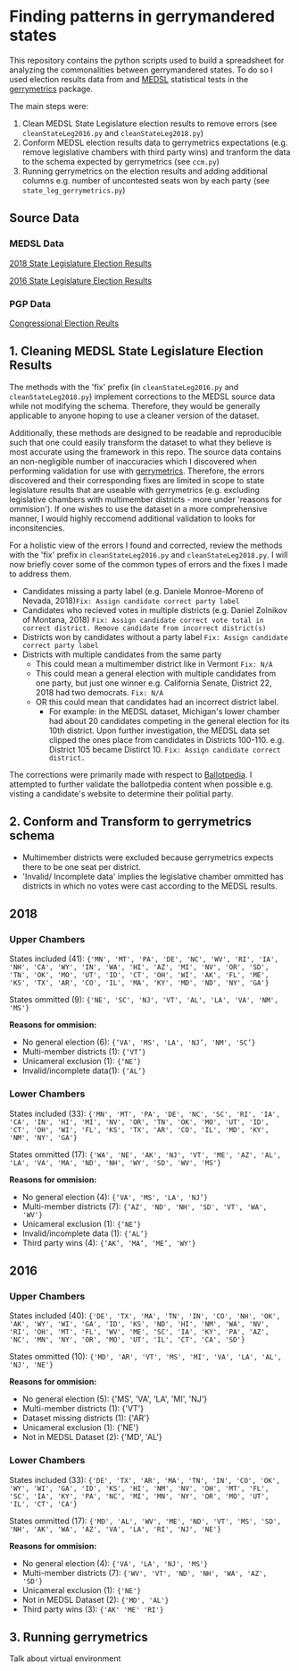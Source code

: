 # Finding patterns in gerrymandered states
This repository contains the python scripts used to build a spreadsheet for analyzing the commonalities between gerrymandered states. To do so I used election results data from 
and [MEDSL](https://electionlab.mit.edu/) statistical tests in the [gerrymetrics](https://github.com/PrincetonUniversity/gerrymandertests) package.

The main steps were:
1. Clean MEDSL State Legislature election results to remove errors (see `cleanStateLeg2016.py` and `cleanStateLeg2018.py`)
2. Conform MEDSL election results data to gerrymetrics expectations (e.g. remove legislative chambers with third party wins) and tranform the data to the schema expected by gerrymetrics (see `ccm.py`)
3. Running gerrymetrics on the election results and adding additional columns e.g. number of uncontested seats won by each party (see `state_leg_gerrymetrics.py`)

## Source Data

### MEDSL Data
[2018 State Legislature Election Results](https://github.com/MEDSL/2018-elections-official/blob/master/state_overall_2018.csv)

[2016 State Legislature Election Results](https://dataverse.harvard.edu/dataset.xhtml?persistentId=doi:10.7910/DVN/XSOFHD)

### PGP Data

[Congressional Election Reults](https://github.com/PrincetonUniversity/gerrymandertests/blob/master/election_data/congressional_election_results_post1948.csv) 

## 1. Cleaning MEDSL State Legislature Election Results

The methods with the 'fix' prefix (in `cleanStateLeg2016.py` and `cleanStateLeg2018.py`) implement corrections to the MEDSL source data while not modifying the schema. Therefore, they would be generally applicable to anyone hoping to use a cleaner version of the dataset. 

Additionally, these methods are designed to be readable and reproducible such that one could easily transform the dataset to what they believe is most accurate using the framework in this repo. The source data contains an non-negligible number of inaccuracies which I discovered when performing validation for use with [gerrymetrics](https://github.com/PrincetonUniversity/gerrymandertests). Therefore, the errors discovered and their corresponding fixes are limited in scope to state legislature results that are useable with gerrymetrics (e.g. excluding legislative chambers with multimember districts - more under 'reasons for ommision'). If one wishes to use the dataset in a more comprehensive manner, I would highly reccomend additional validation to looks for inconsitencies.

For a holistic view of the errors I found and corrected, review the methods with the 'fix' prefix in `cleanStateLeg2016.py` and `cleanStateLeg2018.py`. I will now briefly cover some of the common types of errors and the fixes I made to address them.

* Candidates missing a party label (e.g. Daniele Monroe-Moreno of Nevada, 2018)`Fix: Assign candidate correct party label`
* Candidates who recieved votes in multiple districts (e.g. Daniel Zolnikov of Montana, 2018) `Fix: Assign candidate correct vote total in correct district. Remove candidate from incorrect district(s)`
* Districts won by candidates without a party label `Fix: Assign candidate correct party label`
* Districts with multiple candidates from the same party 
    * This could mean a multimember district like in Vermont `Fix: N/A`
    * This could mean a general election with multiple candidates from one party, but just one winner e.g. California Senate, District 22, 2018 had two democrats. `Fix: N/A`
    * OR this could mean that candidates had an incorrect district label.
        * For example: in the MEDSL dataset, Michigan's lower chamber had about 20 candidates competing in the general election for its 10th district. Upon further investigation, the MEDSL data set clipped the ones place from candidates in Districts 100-110. e.g. District 105 became Distirct 10. `Fix: Assign candidate correct district.`

The corrections were primarily made with respect to [Ballotpedia](https://ballotpedia.org/State_legislative_elections). I attempted to further validate the ballotpedia content when possible e.g. visting a candidate's website to determine their politial party. 

## 2. Conform and Transform to gerrymetrics schema

* Multimember districts were excluded because gerrymetrics expects there to be one seat per district. 
* 'Invalid/ Incomplete data' implies the legislative chamber ommitted has districts in which no votes were cast according to the MEDSL results.

## 2018 

### Upper Chambers
States included (41): `{'MN', 'MT', 'PA', 'DE', 'NC', 'WV', 'RI', 'IA', 'NH', 'CA', 'WY', 'IN', 'WA', 'HI', 'AZ', 'MI', 'NV', 'OR', 'SD', 'TN', 'OK', 'MO', 'UT', 'ID', 'CT', 'OH', 'WI', 'AK', 'FL', 'ME', 'KS', 'TX', 'AR', 'CO', 'IL', 'MA', 'KY', 'MD', 'ND', 'NY', 'GA'}`

States ommitted (9): `{'NE', 'SC', 'NJ', 'VT', 'AL', 'LA', 'VA', 'NM', 'MS'}`

**Reasons for ommision:**
* No general election (6): `{‘VA', 'MS', 'LA', 'NJ’, 'NM', 'SC’}`
* Multi-member districts (1): `{‘VT’}`
* Unicameral exclusion (1): `{‘NE’}`
* Invalid/incomplete data(1): `{‘AL’}`

### Lower Chambers
States included (33): `{'MN', 'MT', 'PA', 'DE', 'NC', 'SC', 'RI', 'IA', 'CA', 'IN', 'HI', 'MI', 'NV', 'OR', 'TN', 'OK', 'MO', 'UT', 'ID', 'CT', 'OH', 'WI', 'FL', 'KS', 'TX', 'AR', 'CO', 'IL', 'MD', 'KY', 'NM', 'NY', 'GA'}`

States ommitted (17): `{'WA', 'NE', 'AK', 'NJ', 'VT', 'ME', 'AZ', 'AL', 'LA', 'VA', 'MA', 'ND', 'NH', 'WY', 'SD', 'WV', 'MS'}`

**Reasons for ommision:**
* No general election (4): `{‘VA', 'MS', 'LA', 'NJ’}`
* Multi-member districts (7): `{‘AZ', 'ND', 'NH', 'SD', 'VT', 'WA', 'WV'}`
* Unicameral exclusion (1): `{‘NE’}`
* Invalid/incomplete data (1): `{‘AL’}`
* Third party wins (4): `{‘AK’, ‘MA’, ‘ME’, 'WY'}`

## 2016

### Upper Chambers
States included (40): `{'DE', 'TX', 'MA', 'TN', 'IN', 'CO', 'NH', 'OK', 'AK', 'WY', 'WI', 'GA', 'ID', 'KS', 'ND', 'HI', 'NM', 'WA', 'NV', 'RI', 'OH', 'MT', 'FL', 'WV', 'ME', 'SC', 'IA', 'KY', 'PA', 'AZ', 'NC', 'MN', 'NY', 'OR', 'MO', 'UT', 'IL', 'CT', 'CA', 'SD'}`

States ommitted (10): `{'MD', 'AR', 'VT', 'MS', 'MI', 'VA', 'LA', 'AL', 'NJ', 'NE'}`

**Reasons for ommision:**
* No general election (5): {'MS', 'VA', 'LA', 'MI', 'NJ'}
* Multi-member districts (1): {'VT'}
* Dataset missing districts (1): {'AR'}
* Unicameral exclusion (1): {'NE'}
* Not in MEDSL Dataset (2): {'MD', 'AL'}

### Lower Chambers
States included (33): `{'DE', 'TX', 'AR', 'MA', 'TN', 'IN', 'CO', 'OK', 'WY', 'WI', 'GA', 'ID', 'KS', 'HI', 'NM', 'NV', 'OH', 'MT', 'FL', 'SC', 'IA', 'KY', 'PA', 'NC', 'MI', 'MN', 'NY', 'OR', 'MO', 'UT', 'IL', 'CT', 'CA'}`

States ommitted (17): `{'MD', 'AL', 'WV', 'ME', 'ND', 'VT', 'MS', 'SD', 'NH', 'AK', 'WA', 'AZ', 'VA', 'LA', 'RI', 'NJ', 'NE'}`

**Reasons for ommision:**
* No general election (4): `{'VA', 'LA', 'NJ', 'MS'}`
* Multi-member districts (7): `{'WV', 'VT', 'ND', 'NH', 'WA', 'AZ', 'SD'}`
* Unicameral exclusion (1): `{'NE'}`
* Not in MEDSL Dataset (2): `{'MD', 'AL'}`
* Third party wins (3): `{'AK' 'ME' 'RI'}`

## 3. Running gerrymetrics

Talk about virtual environment 
